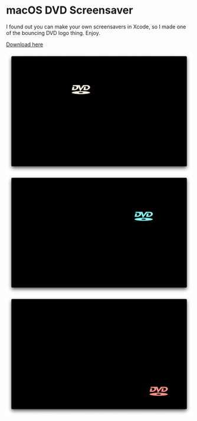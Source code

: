 # macOS DVD Screensaver

I found out you can make your own screensavers in Xcode, so I made one of the bouncing DVD logo thing. Enjoy.

[Download here](https://github.com/jwhamilton99/macos-dvd-screensaver/releases/tag/1.0)

![a preview of the screensaver](sc1.png)
![a preview of the screensaver](sc2.png)
![a preview of the screensaver](sc3.png)
